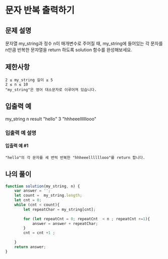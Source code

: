# 문자 반복 출력하기

## 문제 설명

문자열 my_string과 정수 n이 매개변수로 주어질 때, my_string에 들어있는 각 문자를 n만큼 반복한 문자열을 return 하도록 solution 함수를 완성해보세요.

## 제한사항

    2 ≤ my_string 길이 ≤ 5
    2 ≤ n ≤ 10
    "my_string"은 영어 대소문자로 이루어져 있습니다.

## 입출력 예
my_string 	n 	result
"hello" 	3 	"hhheeellllllooo"

### 입출력 예 설명

#### 입출력 예 #1

    "hello"의 각 문자를 세 번씩 반복한 "hhheeellllllooo"를 return 합니다.

## 나의 풀이 

```js 
function solution(my_string, n) {
    var answer = '';
    let count =  my_string.length;
    let cnt = 0;
    while (cnt < count){
        let repeatChar = my_string[cnt];
        
        for (let repeatCnt = 0; repeatCnt  < n ; repeatCnt +=1){
            answer = answer + repeatChar;
        }
        cnt = cnt +1 ; 
        
    }
    return answer;
}

```
